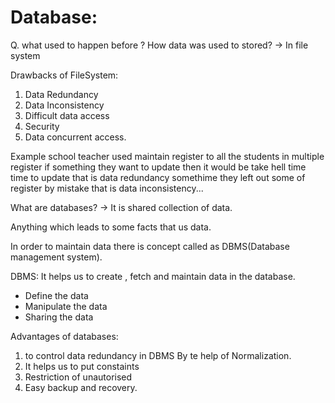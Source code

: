 # Database:

Q. what used to happen before ? How data was used to stored?
-> In file system

Drawbacks of FileSystem:

1. Data Redundancy
2. Data Inconsistency
3. Difficult data access
4. Security
5. Data concurrent access.

Example school teacher used maintain register to all the students in multiple register if something they want to update then it would be take hell time time to update that is data redundancy somethime they left out some of register by mistake that is data inconsistency...

What are databases?
-> It is shared collection of data.

Anything which leads to some facts that us data.

In order to maintain data there is concept called as DBMS(Database management system).

DBMS: It helps us to create , fetch and maintain data in the database.

- Define the data
- Manipulate the data
- Sharing the data

Advantages of databases:

1. to control data redundancy in DBMS By te help of Normalization.
2. It helps us to put constaints
3. Restriction of unautorised
4. Easy backup and recovery.
